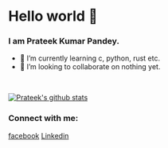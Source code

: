 # Hello world 👋
### I am Prateek Kumar Pandey.
- 🌱 I’m currently learning c, python, rust etc.
- 👯 I’m looking to collaborate on nothing yet.
<br />

[![Prateek's github stats](https://github-readme-stats.vercel.app/api?username=prateekkp20&count_private=true&include_all_commits=true&theme=radical)](https://google.com)
<br />

### Connect with me:
[facebook](https://www.facebook.com/prateek.kumarpandey.18/)
[Linkedin](https://www.linkedin.com/in/prateek-kumar-pandey-6422081ba/)

